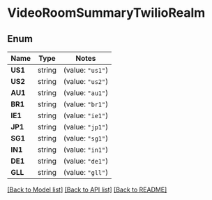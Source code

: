# VideoRoomSummaryTwilioRealm

## Enum
Name | Type | Notes
------------ | ------------- | -------------
**US1** | string | (value: `"us1"`)
**US2** | string | (value: `"us2"`)
**AU1** | string | (value: `"au1"`)
**BR1** | string | (value: `"br1"`)
**IE1** | string | (value: `"ie1"`)
**JP1** | string | (value: `"jp1"`)
**SG1** | string | (value: `"sg1"`)
**IN1** | string | (value: `"in1"`)
**DE1** | string | (value: `"de1"`)
**GLL** | string | (value: `"gll"`)


[[Back to Model list]](../README.md#documentation-for-models) [[Back to API list]](../README.md#documentation-for-api-endpoints) [[Back to README]](../README.md)


